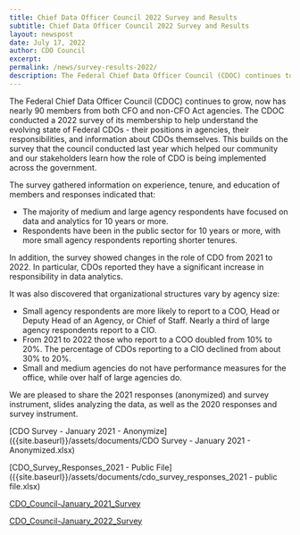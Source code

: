 ```yaml
---
title: Chief Data Officer Council 2022 Survey and Results
subtitle: Chief Data Officer Council 2022 Survey and Results
layout: newspost
date: July 17, 2022
author: CDO Council
excerpt: 
permalink: /news/survey-results-2022/
description: The Federal Chief Data Officer Council (CDOC) continues to grow, now has nearly 90 members from both CFO and non-CFO Act agencies.
---
```


The Federal Chief Data Officer Council (CDOC) continues to grow, now has nearly 90 members from both CFO and non-CFO Act agencies. The CDOC conducted a 2022 survey of its membership to help understand the evolving state of Federal CDOs - their positions in agencies, their responsibilities, and information about CDOs themselves. This builds on the survey that the council conducted last year which helped our community and our stakeholders learn how the role of CDO is being implemented across the government.

The survey gathered information on experience, tenure, and education of members and responses indicated that:

- The majority of medium and large agency respondents have focused on data and analytics for 10 years or more.
- Respondents have been in the public sector for 10 years or more, with more small agency respondents reporting shorter tenures.

In addition, the survey showed changes in the role of CDO from 2021 to 2022. In particular, CDOs reported they have a significant increase in responsibility in data analytics.

It was also discovered that organizational structures vary by agency size:

- Small agency respondents are more likely to report to a COO, Head or Deputy Head of an Agency, or Chief of Staff. Nearly a third of large agency respondents report to a CIO.
- From 2021 to 2022 those who report to a COO doubled from 10% to 20%. The percentage of CDOs reporting to a CIO declined from about 30% to 20%.
- Small and medium agencies do not have performance measures for the office, while over half of large agencies do.

We are pleased to share the 2021 responses (anonymized) and survey instrument, slides analyzing the data, as well as the 2020 responses and survey instrument.

[CDO Survey - January 2021 - Anonymize]({{site.baseurl}}/assets/documents/CDO Survey - January 2021 - Anonymized.xlsx)

[CDO_Survey_Responses_2021 - Public File]({{site.baseurl}}/assets/documents/cdo_survey_responses_2021 - public file.xlsx)

[CDO_Council-January_2021_Survey]({{site.baseurl}}/assets/documents/CDO_Council_-_January_2021_Survey.pdf)

[CDO_Council-January_2022_Survey]({{site.baseurl}}/assets/documents/CDO_Council_-_January_2022_Survey.pdf)
